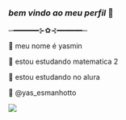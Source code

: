 ### _bem_ _vindo_ _ao_ _meu_ _perfil_ 🤍
  ─━━━━━━⊱✿⊰━━━━━━─



🌙 meu nome é yasmin

🌙 estou estudando matematica 2

🌙 estou estudando no alura

🌙 @yas_esmanhotto


![](https://media.tenor.com/CiJuhjUFaeIAAAAC/gojo-satoru-jujutsu-kaisen.gif)

